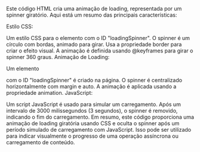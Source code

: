 Este código HTML cria uma animação de loading, representada por um spinner giratório. Aqui está um resumo das principais características:

Estilo CSS:

Um estilo CSS para o elemento com o ID "loadingSpinner".
O spinner é um círculo com bordas, animado para girar.
Usa a propriedade border para criar o efeito visual.
A animação é definida usando @keyframes para girar o spinner 360 graus.
Animação de Loading:

Um elemento <div> com o ID "loadingSpinner" é criado na página.
O spinner é centralizado horizontalmente com margin e auto.
A animação é aplicada usando a propriedade animation.
JavaScript:

Um script JavaScript é usado para simular um carregamento.
Após um intervalo de 3000 milissegundos (3 segundos), o spinner é removido, indicando o fim do carregamento.
Em resumo, este código proporciona uma animação de loading giratória usando CSS e oculta o spinner após um período simulado de carregamento com JavaScript. Isso pode ser utilizado para indicar visualmente o progresso de uma operação assíncrona ou carregamento de conteúdo.